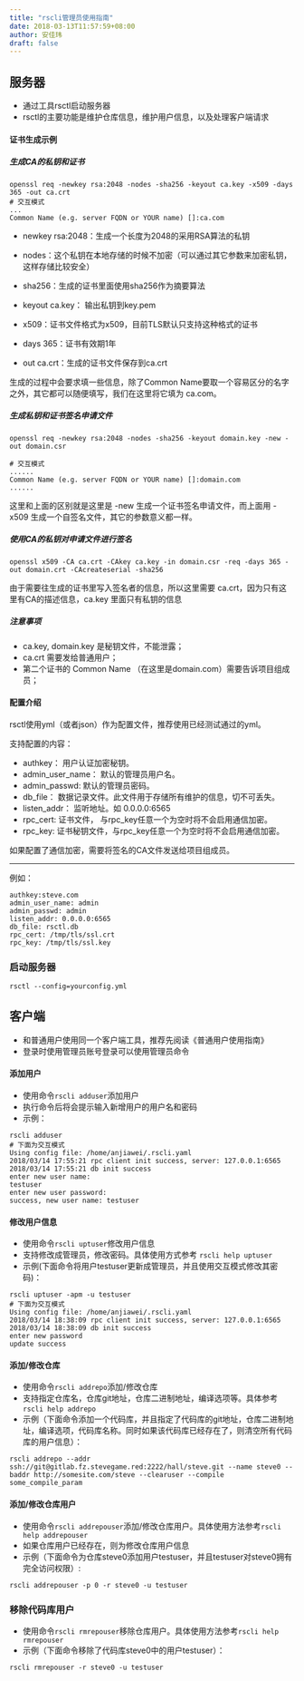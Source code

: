 ```yaml
---
title: "rscli管理员使用指南"
date: 2018-03-13T11:57:59+08:00
author: 安佳玮
draft: false
---
```



## 服务器

* 通过工具rsctl启动服务器
* rsctl的主要功能是维护仓库信息，维护用户信息，以及处理客户端请求


#### 证书生成示例

##### 生成CA的私钥和证书

```
openssl req -newkey rsa:2048 -nodes -sha256 -keyout ca.key -x509 -days 365 -out ca.crt
# 交互模式
...
Common Name (e.g. server FQDN or YOUR name) []:ca.com
```

* newkey rsa:2048：生成一个长度为2048的采用RSA算法的私钥

* nodes：这个私钥在本地存储的时候不加密（可以通过其它参数来加密私钥，这样存储比较安全）

* sha256：生成的证书里面使用sha256作为摘要算法

* keyout ca.key： 输出私钥到key.pem

* x509：证书文件格式为x509，目前TLS默认只支持这种格式的证书

* days 365：证书有效期1年

* out ca.crt：生成的证书文件保存到ca.crt

生成的过程中会要求填一些信息，除了Common Name要取一个容易区分的名字之外，其它都可以随便填写，我们在这里将它填为 ca.com。


##### 生成私钥和证书签名申请文件

```
openssl req -newkey rsa:2048 -nodes -sha256 -keyout domain.key -new -out domain.csr

# 交互模式
......
Common Name (e.g. server FQDN or YOUR name) []:domain.com
......
```

这里和上面的区别就是这里是 -new 生成一个证书签名申请文件，而上面用 -x509 生成一个自签名文件，其它的参数意义都一样。

##### 使用CA的私钥对申请文件进行签名

```
openssl x509 -CA ca.crt -CAkey ca.key -in domain.csr -req -days 365 -out domain.crt -CAcreateserial -sha256
```
由于需要往生成的证书里写入签名者的信息，所以这里需要 ca.crt，因为只有这里有CA的描述信息，ca.key 里面只有私钥的信息


##### 注意事项
* ca.key, domain.key 是秘钥文件，不能泄露；
* ca.crt 需要发给普通用户；
* 第二个证书的 Common Name （在这里是domain.com）需要告诉项目组成员；


#### 配置介绍
rsctl使用yml（或者json）作为配置文件，推荐使用已经测试通过的yml。 

支持配置的内容：

* authkey： 用户认证加密秘钥。
* admin_user_name： 默认的管理员用户名。
* admin_passwd: 默认的管理员密码。
* db_file： 数据记录文件。此文件用于存储所有维护的信息，切不可丢失。
* listen_addr： 监听地址。如 0.0.0.0:6565
* rpc_cert: 证书文件， 与rpc_key任意一个为空时将不会启用通信加密。
* rpc_key: 证书秘钥文件，与rpc_key任意一个为空时将不会启用通信加密。

如果配置了通信加密，需要将签名的CA文件发送给项目组成员。

---
例如：

```
authkey:steve.com
admin_user_name: admin
admin_passwd: admin
listen_addr: 0.0.0.0:6565
db_file: rsctl.db
rpc_cert: /tmp/tls/ssl.crt
rpc_key: /tmp/tls/ssl.key
```


### 启动服务器

```
rsctl --config=yourconfig.yml
```

## 客户端
* 和普通用户使用同一个客户端工具，推荐先阅读《普通用户使用指南》
* 登录时使用管理员账号登录可以使用管理员命令

#### 添加用户
* 使用命令```rscli adduser```添加用户
* 执行命令后将会提示输入新增用户的用户名和密码
* 示例：   

```
rscli adduser 
# 下面为交互模式
Using config file: /home/anjiawei/.rscli.yaml
2018/03/14 17:55:21 rpc client init success, server: 127.0.0.1:6565
2018/03/14 17:55:21 db init success
enter new user name:
testuser
enter new user password:
success, new user name: testuser
```

#### 修改用户信息
* 使用命令```rscli uptuser```修改用户信息
* 支持修改成管理员，修改密码。具体使用方式参考 ```rscli help uptuser```
* 示例(下面命令将用户testuser更新成管理员，并且使用交互模式修改其密码)：
```
rscli uptuser -apm -u testuser 
# 下面为交互模式
Using config file: /home/anjiawei/.rscli.yaml
2018/03/14 18:38:09 rpc client init success, server: 127.0.0.1:6565
2018/03/14 18:38:09 db init success
enter new password
update success
```

#### 添加/修改仓库
* 使用命令```rscli addrepo```添加/修改仓库
* 支持指定仓库名，仓库git地址，仓库二进制地址，编译选项等。具体参考```rscli help addrepo```
* 示例（下面命令添加一个代码库，并且指定了代码库的git地址，仓库二进制地址，编译选项，代码库名称。同时如果该代码库已经存在了，则清空所有代码库的用户信息）：

```
rscli addrepo --addr ssh://git@gitlab.fz.stevegame.red:2222/hall/steve.git --name steve0 --baddr http://somesite.com/steve --clearuser --compile some_compile_param
```

#### 添加/修改仓库用户
* 使用命令```rscli addrepouser```添加/修改仓库用户。具体使用方法参考```rscli help addrepouser```
* 如果仓库用户已经存在，则为修改仓库用户信息
* 示例（下面命令为仓库steve0添加用户testuser，并且testuser对steve0拥有完全访问权限）:

```
rscli addrepouser -p 0 -r steve0 -u testuser
```

### 移除代码库用户
* 使用命令```rscli rmrepouser```移除仓库用户。具体使用方法参考```rscli help rmrepouser```
* 示例（下面命令移除了代码库steve0中的用户testuser）：

```
rscli rmrepouser -r steve0 -u testuser
```